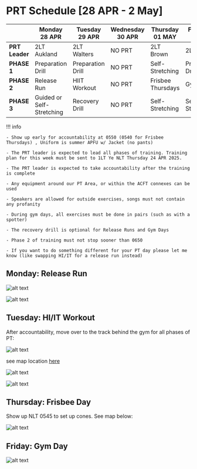 # PRT Schedule [28 APR - 2 May]

|            | Monday 28 APR              | Tuesday 29 APR                 | Wednesday 30 APR            | Thursday 01 MAY              | Friday 02 MAY              |
|------------|----------------------|--------------------------|-----------------------|------------------------|----------------------|
| **PRT Leader**    | 2LT Aukland      | 2LT Walters         | NO PRT    |    2LT Brown      | 2LT Tracey  |
| **PHASE 1**    | Preparation Drill      | Preparation Drill         | NO PRT   | Self-Stretching         | Preparation Drill  |
| **PHASE 2**   | Release Run    | HIIT Workout | NO PRT    | Frisbee Thursdays | Gym Day |
| **PHASE 3** | Guided or Self-Stretching   | Recovery Drill | NO PRT         | Self-Stretching | Self-Stretching |

!!! info

    - Show up early for accountability at 0550 (0540 for Frisbee Thursdays) , Uniform is summer APFU w/ Jacket (no pants)
    
    - The PRT leader is expected to lead all phases of training. Training plan for this week must be sent to 1LT Ye NLT Thursday 24 APR 2025.

    - The PRT leader is expected to take accountability after the training is complete

    - Any equipment around our PT Area, or within the ACFT connexes can be used 

    - Speakers are allowed for outside exercises, songs must not contain any profanity

    - During gym days, all exercises must be done in pairs (such as with a spotter)

    - The recovery drill is optional for Release Runs and Gym Days

    - Phase 2 of training must not stop sooner than 0650

    - If you want to do something different for your PT day please let me know (like swapping HI/IT for a release run instead)


## Monday: Release Run 

![alt text](image-4.png)

![alt text](map.png)

## Tuesday: HI/IT Workout

After accountability, move over to the track behind the gym for all phases of PT:

![alt text](image-3.png)

see map location [here](https://maps.app.goo.gl/RYMZqSQnWb91ndGF7)

![alt text](image-1.png)

![alt text](image-2.png)


## Thursday: Frisbee Day

Show up NLT 0545 to set up cones. See map below:

![alt text](unnamed.jpg)

## Friday: Gym Day

![alt text](image.png)